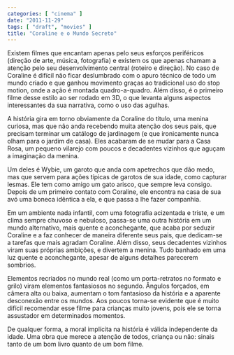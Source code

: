 ```yaml
---
categories: [ "cinema" ]
date: "2011-11-29"
tags: [ "draft", "movies" ]
title: "Coraline e o Mundo Secreto"
---
```

Existem filmes que encantam apenas pelo seus esforços periféricos
(direção de arte, música, fotografia) e existem os que apenas chamam
a atenção pelo seu desenvolvimento central (roteiro e direção). No
caso de Coraline é difícil não ficar deslumbrado com o apuro técnico
de todo um mundo criado e que ganhou movimento graças ao tradicional uso
do stop motion, onde a ação é montada quadro-a-quadro. Além disso,
é o primeiro filme desse estilo ao ser rodado em 3D, o que levanta
alguns aspectos interessantes da sua narrativa, como o uso das agulhas.

A história gira em torno obviamente da Coraline do título, uma menina
curiosa, mas que não anda recebendo muita atenção dos seus pais,
que precisam terminar um catálogo de jardinagem (e que ironicamente
nunca olham para o jardim de casa). Eles acabaram de se mudar para a
Casa Rosa, um pequeno vilarejo com poucos e decadentes vizinhos que
aguçam a imaginação da menina.

Um deles é Wybie, um garoto que anda com apetrechos que dão medo, mas
que servem para ações típicas de garotos de sua idade, como capturar
lesmas. Ele tem como amigo um gato arisco, que sempre leva consigo. Depois
de um primeiro contato com Coraline, ele encontra na casa de sua avó
uma boneca idêntica a ela, e que passa a lhe fazer companhia.

Em um ambiente nada infantil, com uma fotografia acizentada e triste,
e um clima sempre chuvoso e nebuloso, passa-se uma outra história em
um mundo alternativo, mais quente e aconchegante, que acaba por seduzir
Coraline e a faz conhecer de maneira diferente seus pais, que dedicam-se
a tarefas que mais agradam Coraline. Além disso, seus decadentes vizinhos
viram suas próprias ambições, e divertem a menina. Tudo banhado em uma
luz quente e aconchegante, apesar de alguns detalhes parecerem sombrios.

Elementos recriados no mundo real (como um porta-retratos no formato
e grilo) viram elementos fantasiosos no segundo. Ângulos forçados,
em câmera alta ou baixa, aumentam o tom fantasioso da história e a
aparente desconexão entre os mundos. Aos poucos torna-se evidente que
é muito difícil recomendar esse filme para crianças muito jovens,
pois ele se torna assustador em determinados momentos.

De qualquer forma, a moral implícita na história é válida independente
da idade. Uma obra que merece a atenção de todos, criança ou não:
sinais tanto de um bom livro quanto de um bom filme.

